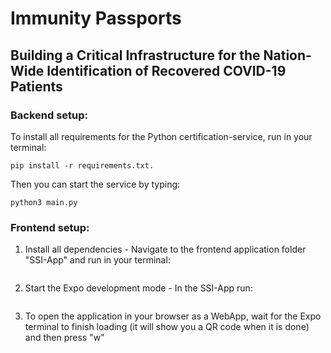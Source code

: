 # Immunity Passports
## Building a Critical Infrastructure for the Nation-Wide Identification of Recovered COVID-19 Patients


### Backend setup:
To install all requirements for the Python certification-service, run in your terminal: 
```
pip install -r requirements.txt.
```
Then you can start the service by typing:
```
python3 main.py
```

### Frontend setup:
1. Install all dependencies - Navigate to the frontend application folder "SSI-App" and run in your terminal:
```yarn
```
2. Start the Expo development mode -  In the SSI-App run:
```expo start
```
3. To open the application in your browser as a WebApp, wait for the Expo terminal to finish loading (it will show you a QR code when it is done) and then press "w"
